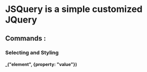 # JSQuery is a simple customized JQuery
## Commands :

### Selecting and Styling
#### _("element", {property: "value"})
